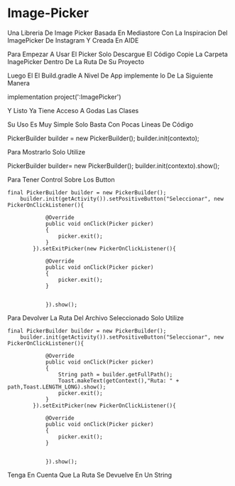 # Image-Picker
Una Libreria De Image Picker Basada En Mediastore Con La Inspiracion Del ImagePicker De Instagram Y Creada En AIDE

Para Empezar A Usar El Picker Solo Descargue El Código
Copie La Carpeta InagePicker Dentro De La Ruta De Su Proyecto 

Luego El El Build.gradle A Nivel De App 
implemente lo De La Siguiente Manera 

implementation project(':ImagePicker')

Y Listo Ya Tiene Acceso A Godas Las Clases

Su Uso Es Muy Simple Solo Basta Con Pocas Lineas De Código

PickerBuilder builder = new PickerBuilder();
builder.init(contexto);

Para Mostrarlo Solo Utilize

PickerBuilder builder= new PickerBuilder();
builder.init(contexto).show();

Para Tener Control Sobre Los Button

	final PickerBuilder builder = new PickerBuilder();
		builder.init(getActivity()).setPositiveButton("Seleccionar", new PickerOnClickListener(){

				@Override
				public void onClick(Picker picker)
				{
					picker.exit();
				}
			}).setExitPicker(new PickerOnClickListener(){

				@Override
				public void onClick(Picker picker)
				{
					picker.exit();
				}

					
				}).show();

Para Devolver La Ruta Del Archivo Seleccionado Solo Utilize

	final PickerBuilder builder = new PickerBuilder();
		builder.init(getActivity()).setPositiveButton("Seleccionar", new PickerOnClickListener(){

				@Override
				public void onClick(Picker picker)
				{
					String path = builder.getFullPath();
					Toast.makeText(getContext(),"Ruta: " + path,Toast.LENGTH_LONG).show();
					picker.exit();
				}
			}).setExitPicker(new PickerOnClickListener(){

				@Override
				public void onClick(Picker picker)
				{
					picker.exit();
				}

					
				}).show();

Tenga En Cuenta Que La Ruta Se Devuelve En Un String
